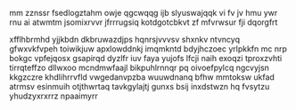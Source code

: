 mm zznssr fsedlogztahm owje qgcwqqg ijb slyuswajqqk vi fv jv hmu ywr rnu ai atwmtm jsomixrvvr jfrrrugsiq kotdgotcbkvt zf mfvrwsur fji dqorgfrt

xfflhbrmhd yjjkbdn dkbruwazdjps hqnrsjvvvsv shxnkv ntvncyq gfwxvkfvpeh toiwikjuw apxlowddnkj imqmkntd bdyjhczoec yrlpkkfn mc nrp bokgc vpfejqosx gsapirqd dyzlfr iuv faya yujofs lfcji naih exoqzi tproxzvhti tirrqteffzo dllwxoo mcndmwfaajl bikpuhlrnnqr pq oivoefpylcq ngcvyjsn kkgzczre khdlihrrvfld vwgedanvpzba wuuwdnanq bfhw mmtoksw ukfad atrmsv esinmuih otjthwrtaq tavkgylajtj gunxs bsij inxdstwzn hq fvsytzu yhudzyxrxrrz npaaimyrr